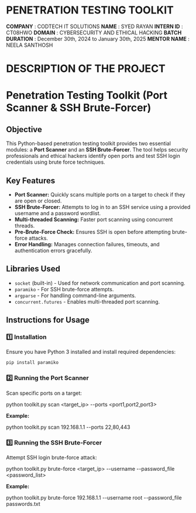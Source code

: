 # PENETRATION TESTING TOOLKIT


**COMPANY** : CODTECH IT SOLUTIONS
**NAME** : SYED RAYAN
**INTERN ID** : CT08HWO
**DOMAIN** : CYBERSECURITY AND ETHICAL HACKING
**BATCH DURATION** : December 30th, 2024 to January 30th, 2025
**MENTOR NAME** : NEELA SANTHOSH

# DESCRIPTION OF THE PROJECT
# Penetration Testing Toolkit (Port Scanner & SSH Brute-Forcer)

## Objective
This Python-based penetration testing toolkit provides two essential modules: a **Port Scanner** and an **SSH Brute-Forcer**. The tool helps security professionals and ethical hackers identify open ports and test SSH login credentials using brute force techniques.

## Key Features
- **Port Scanner:** Quickly scans multiple ports on a target to check if they are open or closed.
- **SSH Brute-Forcer:** Attempts to log in to an SSH service using a provided username and a password wordlist.
- **Multi-threaded Scanning:** Faster port scanning using concurrent threads.
- **Pre-Brute-Force Check:** Ensures SSH is open before attempting brute-force attacks.
- **Error Handling:** Manages connection failures, timeouts, and authentication errors gracefully.

## Libraries Used
- `socket` (built-in) - Used for network communication and port scanning.
- `paramiko` - For SSH brute-force attempts.
- `argparse` - For handling command-line arguments.
- `concurrent.futures` - Enables multi-threaded port scanning.

## Instructions for Usage
### 1️⃣ Installation
Ensure you have Python 3 installed and install required dependencies:
```bash
pip install paramiko
```

### 2️⃣ Running the Port Scanner
Scan specific ports on a target:

python toolkit.py scan <target_ip> --ports <port1,port2,port3>

**Example:**

python toolkit.py scan 192.168.1.1 --ports 22,80,443


### 3️⃣ Running the SSH Brute-Forcer
Attempt SSH login brute-force attack:

python toolkit.py brute-force <target_ip> --username <username> --password_file <password_list>

**Example:**

python toolkit.py brute-force 192.168.1.1 --username root --password_file passwords.txt
